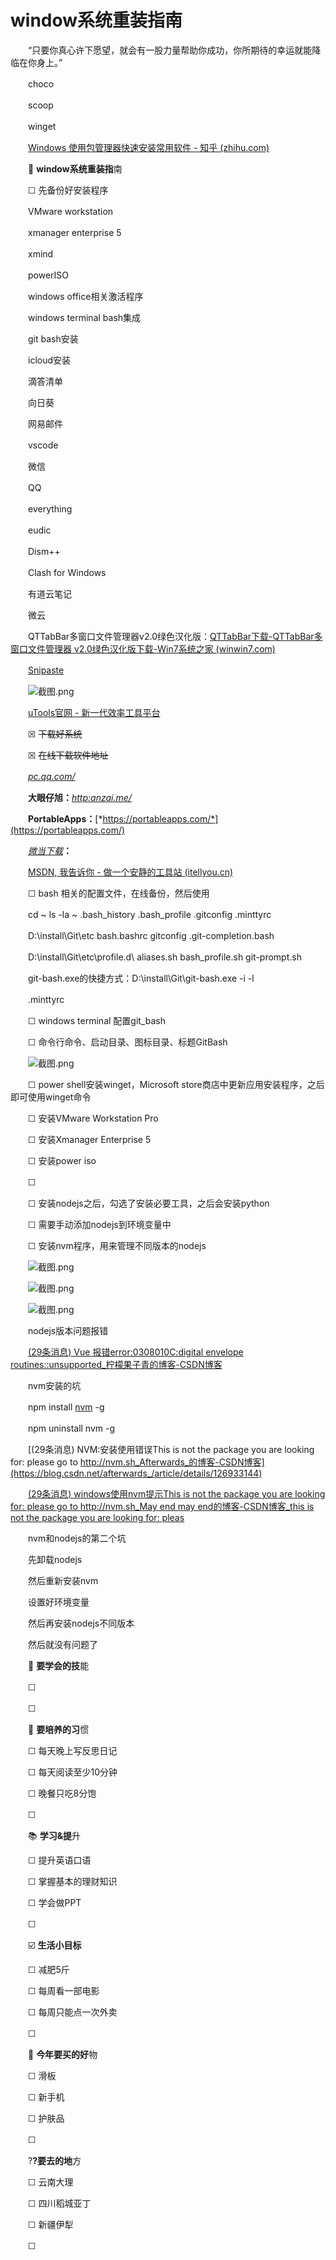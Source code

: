 # window系统重装指南

　　“只要你真心许下愿望，就会有一股力量帮助你成功，你所期待的幸运就能降临在你身上。”

　　choco

　　scoop

　　winget

　　[Windows 使用包管理器快速安装常用软件 - 知乎 (zhihu.com)](https://zhuanlan.zhihu.com/p/476614676/)

　　🎨 **window系统重装指**南

　　☐ 先备份好安装程序

　　VMware workstation

　　xmanager enterprise 5

　　xmind

　　powerISO

　　windows office相关激活程序

　　windows terminal bash集成

　　git bash安装

　　icloud安装

　　滴答清单

　　向日葵

　　网易邮件

　　vscode

　　微信

　　QQ

　　everything

　　eudic

　　Dism++

　　Clash for Windows

　　有道云笔记

　　微云

　　QTTabBar多窗口文件管理器v2.0绿色汉化版：[QTTabBar下载-QTTabBar多窗口文件管理器 v2.0绿色汉化版下载-Win7系统之家 (winwin7.com)](http://www.winwin7.com/soft/29846.html)

　　[Snipaste](https://www.snipaste.com/)

　　![截图.png](image1-20230708221750-q29w1u7.png)

　　[uTools官网 - 新一代效率工具平台](https://www.u.tools/)

　　☒ ~~下载好系统~~

　　☒ ~~在线下载软件地址~~

　　[*pc.qq.com/*](http://pc.qq.com/)

　　**大眼仔旭：**​[*http:anzai.me/*](http://http:anzai.me/)

　　**PortableApps：**​[*https://portableapps.com/*](https://portableapps.com/)

　　[*微当下载*](https://www.weidown.com/)​**：**

　　[MSDN, 我告诉你 - 做一个安静的工具站 (itellyou.cn)](https://msdn.itellyou.cn/)

　　☐ bash 相关的配置文件，在线备份，然后使用

　　cd ~ ls -la ~ .bash_history .bash_profile .gitconfig .minttyrc

　　D:\\install\\Git\\etc bash.bashrc gitconfig .git-completion.bash

　　D:\\install\\Git\\etc\\profile.d\\ aliases.sh bash_profile.sh git-prompt.sh

　　git-bash.exe的快捷方式：D:\install\Git\git-bash.exe -i -l

　　.minttyrc

　　☐ windows terminal 配置git_bash

　　☐ 命令行命令、启动目录、图标目录、标题GitBash

　　![截图.png](image2-20230708221750-q128rkf.png)

　　☐ power shell安装winget，Microsoft store商店中更新应用安装程序，之后即可使用winget命令

　　☐ 安装VMware Workstation Pro

　　☐ 安装Xmanager Enterprise 5

　　☐ 安装power iso

　　☐

　　☐ 安装nodejs之后，勾选了安装必要工具，之后会安装python

　　☐ 需要手动添加nodejs到环境变量中

　　☐ 安装nvm程序，用来管理不同版本的nodejs

　　![截图.png](image3-20230708221750-e8thder.png)

　　![截图.png](image4-20230708221750-7kiiiwl.png)

　　![截图.png](image5-20230708221750-6duqbcj.png)

　　nodejs版本问题报错

　　[(29条消息) Vue 报错error:0308010C:digital envelope routines::unsupported_柠檬果子青的博客-CSDN博客](https://blog.csdn.net/zjjxxh/article/details/127173968)

　　nvm安装的坑

　　npm install [nvm](https://so.csdn.net/so/search?q=nvm&spm=1001.2101.3001.7020) -g

　　npm uninstall nvm -g

　　[(29条消息) NVM:安装使用错误This is not the package you are looking for: please go to http://nvm.sh_Afterwards_的博客-CSDN博客](https://blog.csdn.net/afterwards_/article/details/126933144)

　　[(29条消息) windows使用nvm提示This is not the package you are looking for: please go to http://nvm.sh_May end may end的博客-CSDN博客_this is not the package you are looking for: pleas](https://blog.csdn.net/qq_55665742/article/details/122214198)

　　nvm和nodejs的第二个坑

　　先卸载nodejs

　　然后重新安装nvm

　　设置好环境变量

　　然后再安装nodejs不同版本

　　然后就没有问题了

　　🎨 **要学会的技**能

　　☐

　　☐

　　🏃 **要培养的习**惯

　　☐ 每天晚上写反思日记

　　☐ 每天阅读至少10分钟

　　☐ 晚餐只吃8分饱

　　☐

　　📚 **学习&amp;提**升

　　☐ 提升英语口语

　　☐ 掌握基本的理财知识

　　☐ 学会做PPT

　　☐

　　☑️ **生活小目标**

　　☐ 减肥5斤

　　☐ 每周看一部电影

　　☐ 每周只能点一次外卖

　　☐

　　🛒 **今年要买的好**物

　　☐ 滑板

　　☐ 新手机

　　☐ 护肤品

　　☐

　　?**?要去的地**方

　　☐ 云南大理

　　☐ 四川稻城亚丁

　　☐ 新疆伊犁

　　☐
